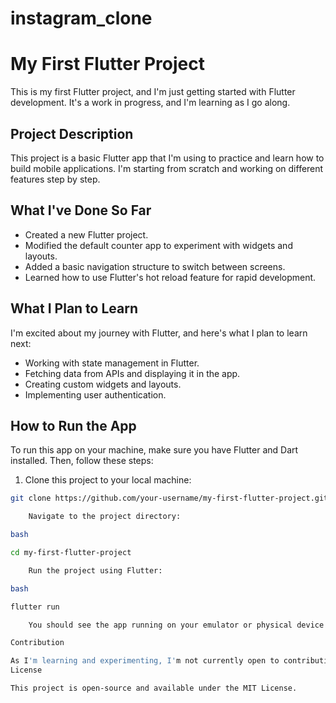 # instagram_clone
# My First Flutter Project

This is my first Flutter project, and I'm just getting started with Flutter development. It's a work in progress, and I'm learning as I go along.

## Project Description

This project is a basic Flutter app that I'm using to practice and learn how to build mobile applications. I'm starting from scratch and working on different features step by step.

## What I've Done So Far

- Created a new Flutter project.
- Modified the default counter app to experiment with widgets and layouts.
- Added a basic navigation structure to switch between screens.
- Learned how to use Flutter's hot reload feature for rapid development.

## What I Plan to Learn

I'm excited about my journey with Flutter, and here's what I plan to learn next:

- Working with state management in Flutter.
- Fetching data from APIs and displaying it in the app.
- Creating custom widgets and layouts.
- Implementing user authentication.

## How to Run the App

To run this app on your machine, make sure you have Flutter and Dart installed. Then, follow these steps:

1. Clone this project to your local machine:

```bash
git clone https://github.com/your-username/my-first-flutter-project.git

    Navigate to the project directory:

bash

cd my-first-flutter-project

    Run the project using Flutter:

bash

flutter run

    You should see the app running on your emulator or physical device.

Contribution

As I'm learning and experimenting, I'm not currently open to contributions. But feel free to follow my progress and provide feedback or suggestions!
License

This project is open-source and available under the MIT License.
